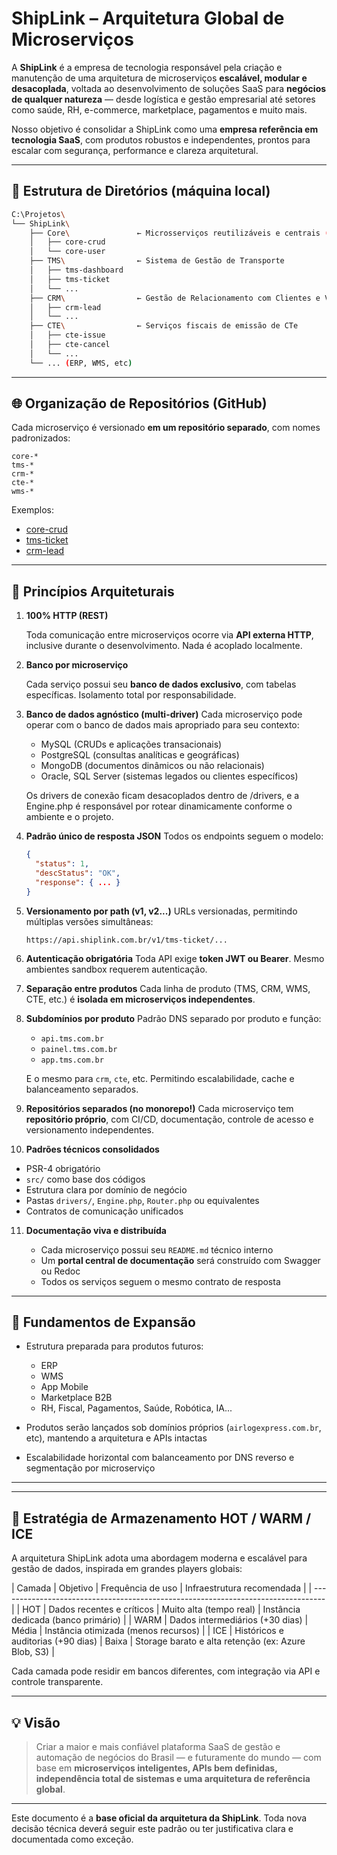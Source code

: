 # S&#8288;h&#8288;i&#8288;p&#8288;L&#8288;i&#8288;n&#8288;k – Arquitetura Global de Microserviços

A **ShipLink** é a empresa de tecnologia responsável pela criação e manutenção de uma arquitetura de microserviços **escalável, modular e desacoplada**, voltada ao desenvolvimento de soluções SaaS para **negócios de qualquer natureza** — desde logística e gestão empresarial até setores como saúde, RH, e-commerce, marketplace, pagamentos e muito mais.

Nosso objetivo é consolidar a ShipLink como uma **empresa referência em tecnologia SaaS**, com produtos robustos e independentes, prontos para escalar com segurança, performance e clareza arquitetural.

---

## 📁 Estrutura de Diretórios (máquina local)

```bash
C:\Projetos\
└── ShipLink\
    ├── Core\               ← Microsserviços reutilizáveis e centrais (ex: CRUD, Auth)
    │   ├── core-crud
    │   └── core-user
    ├── TMS\                ← Sistema de Gestão de Transporte
    │   ├── tms-dashboard
    │   ├── tms-ticket
    │   └── ...
    ├── CRM\                ← Gestão de Relacionamento com Clientes e Vendas
    │   ├── crm-lead
    │   └── ...
    ├── CTE\                ← Serviços fiscais de emissão de CTe
    │   ├── cte-issue
    │   ├── cte-cancel
    │   └── ...
    └── ... (ERP, WMS, etc)
```

---

## 🌐 Organização de Repositórios (GitHub)

Cada microserviço é versionado **em um repositório separado**, com nomes padronizados:

```
core-*
tms-*
crm-*
cte-*
wms-*
```

Exemplos:

* [c&#8288;o&#8288;r&#8288;e&#8288;-&#8288;c&#8288;r&#8288;u&#8288;d](https://github.com/shiplink-tech/core-crud)
* [t&#8288;m&#8288;s&#8288;-&#8288;t&#8288;i&#8288;c&#8288;k&#8288;e&#8288;t](https://github.com/shiplink-tech/tms-ticket)
* [&#8288;c&#8288;r&#8288;m&#8288;-&#8288;l&#8288;e&#8288;a&#8288;d&#8288;](https://github.com/shiplink-tech/crm-lead)

---

## 🧠 Princípios Arquiteturais

1. **100% HTTP (REST)**

   Toda comunicação entre microserviços ocorre via **API externa HTTP**, inclusive durante o desenvolvimento. Nada é acoplado localmente.

2. **Banco por microserviço**

   Cada serviço possui seu **banco de dados exclusivo**, com tabelas específicas. Isolamento total por responsabilidade.

3. **Banco de dados agnóstico (multi-driver)**
   Cada microserviço pode operar com o banco de dados mais apropriado para seu contexto:
   * MySQL (CRUDs e aplicações transacionais)
   * PostgreSQL (consultas analíticas e geográficas)
   * MongoDB (documentos d&#8288;i&#8288;n&#8288;â&#8288;m&#8288;i&#8288;c&#8288;o&#8288;s ou não relacionais)
   * Oracle, SQL Server (sistemas legados ou clientes específicos)

   Os drivers de conexão ficam desacoplados dentro de /drivers, e a Engine.php é responsável por rotear dinamicamente conforme o ambiente e o projeto.

4. **Padrão único de resposta JSON**
   Todos os endpoints seguem o modelo:

   ```json
   {
     "status": 1,
     "descStatus": "OK",
     "response": { ... }
   }
   ```

5. **Versionamento por path (v1, v2...)**
   URLs versionadas, permitindo múltiplas versões simultâneas:

   ```
   https://api.shiplink.com.br/v1/tms-ticket/...
   ```

6. **Autenticação obrigatória**
   Toda API exige **token JWT ou Bearer**. Mesmo ambientes sandbox requerem autenticação.

7. **Separação entre produtos**
   Cada linha de produto (TMS, CRM, WMS, CTE, etc.) é **isolada em microserviços independentes**.

8. **Subdomínios por produto**
   Padrão DNS separado por produto e função:

   * `api.tms.com.br`
   * `painel.tms.com.br`
   * `app.tms.com.br`

   E o mesmo para `crm`, `cte`, etc. Permitindo escalabilidade, cache e balanceamento separados.

9. **Repositórios separados (no monorepo!)**
   Cada microserviço tem **repositório próprio**, com CI/CD, documentação, controle de acesso e versionamento independentes.

10. **Padrões técnicos consolidados**

   * PSR-4 obrigatório
   * `src/` como base dos códigos
   * Estrutura clara por domínio de negócio
   * Pastas `drivers/`, `Engine.php`, `Router.php` ou equivalentes
   * Contratos de comunicação unificados

11. **Documentação viva e distribuída**

    * Cada microserviço possui seu `README.md` técnico interno
    * Um **portal central de documentação** será construído com Swagger ou Redoc
    * Todos os serviços seguem o mesmo contrato de resposta

---

## 🧱 Fundamentos de Expansão

* Estrutura preparada para produtos futuros:

  * ERP
  * WMS
  * App Mobile
  * Marketplace B2B
  * RH, Fiscal, Pagamentos, Saúde, Robótica, IA...
* Produtos serão lançados sob domínios próprios (`airlogexpress.com.br`, etc), mantendo a arquitetura e APIs intactas
* Escalabilidade horizontal com balanceamento por DNS reverso e segmentação por microserviço

---

--- 

## 🧊 Estratégia de Armazenamento HOT / WARM / ICE
A arquitetura ShipLink adota uma abordagem moderna e escalável para gestão de dados, inspirada em grandes players globais:

|   Camada  |   Objetivo    |   Frequência de uso   |   Infraestrutura recomendada  |
| --------------------------------------------------------------------------------- |
|   HOT |   Dados recentes e críticos	|    Muito alta (tempo real)    |   Instância dedicada (banco primário) |
|   WARM    |	Dados intermediários (+30 dias) |   Média   |   Instância otimizada (menos recursos)    |
|   ICE |   Históricos e auditorias (+90 dias)  |   Baixa   |   Storage barato e alta retenção (ex: Azure Blob, S3) |

Cada camada pode residir em bancos diferentes, com integração via API e controle transparente.

---

## 💡 Visão

> Criar a maior e mais confiável plataforma SaaS de gestão e automação de negócios do Brasil — e futuramente do mundo — com base em **microserviços inteligentes, APIs bem definidas, independência total de sistemas e uma arquitetura de referência global**.

---

Este documento é a **base oficial da arquitetura da ShipLink**. Toda nova decisão técnica deverá seguir este padrão ou ter justificativa clara e documentada como exceção.
